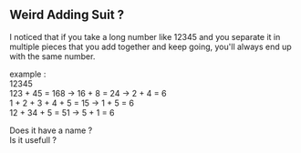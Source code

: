 ## Weird Adding Suit ?
I noticed that if you take a long number like 12345 and you separate it in multiple pieces that you add together and keep going, you'll always end up with the same number.

example :
<br>
12345
<br>
123 + 45 = 168 -> 16 + 8 = 24 -> 2 + 4 = 6
<br>
1 + 2 + 3 + 4 + 5 = 15 -> 1 + 5 = 6
<br>
12 + 34 + 5 = 51 -> 5 + 1 = 6

Does it have a name ?
<br>
Is it usefull ?
